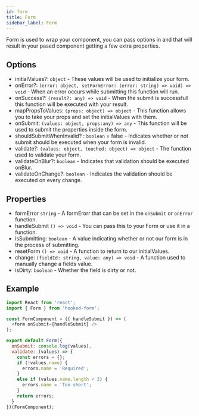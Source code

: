 ```yaml
---
id: form
title: Form
sidebar_label: Form
---
```


Form is used to wrap your component, you can pass options in and that will result in your pased component getting a few extra properties.

## Options

- initialValues?: `object` - These values will be used to initialize your form.
- onError?: `(error: object, setFormError: (error: string) => void) => void` - When an error occurs while submitting this function will run.
- onSuccess?: `(result?: any) => void` - When the submit is successfull this function will be executed with your result.
- mapPropsToValues: `(props: object) => object` - This function allows you to
  take your props and set the initialValues with them.
- onSubmit: `(values: object, props:any) => any` - This function will be used to submit the properties inside the form.
- shouldSubmitWhenInvalid? : `boolean` = false - Indicates whether or not submit should be executed when your form is invalid.
- validate?: `(values: object, touched: object) => object` - The function used to validate your form.
- validateOnBlur?: `boolean` - Indicates that validation should be executed onBlur.
- validateOnChange?: `boolean` - Indicates the validation should be executed on every change.

## Properties

- formError `string` - A formErorr that can be set in the `onSubmit` or `onError` function.
- handleSubmit `() => void` - You can pass this to your Form or use it in a function.
- isSubmitting: `boolean` - A value indicating whether or not our form is in the process of submitting.
- resetForm `() => void` - A function to return to our initialValues.
- change: `(fieldId: string, value: any) => void` - A function used to manually change a fields value.
- isDirty: `boolean` - Whether the field is dirty or not.

## Example

```js
import React from 'react';
import { Form } from 'hooked-form';

const FormComponent = ({ handleSubmit }) => (
  <form onSubmit={handleSubmit} />
);

export default Form({
  onSubmit: console.log(values),
  validate: (values) => {
    const errors = {};
    if (!values.name) {
      errors.name = 'Required';
    }
    else if (values.name.length < 3) {
      errors.name = 'Too short';
    }
    return errors;
  }
})(FormComponent);
```
